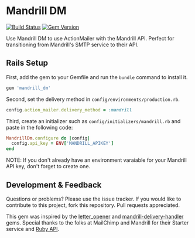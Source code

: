 
# Mandrill DM

[![Build Status](https://travis-ci.org/jlberglund/mandrill_dm.svg?branch=master)](https://travis-ci.org/jlberglund/mandrill_dm)
[![Gem Version](https://badge.fury.io/rb/mandrill_dm.svg)](http://badge.fury.io/rb/mandrill_dm)

Use Mandrill DM to use ActionMailer with the Mandrill API. Perfect for transitioning from Mandrill's SMTP service to their API.

## Rails Setup

First, add the gem to your Gemfile and run the `bundle` command to install it.

```ruby
gem 'mandrill_dm'
```

Second, set the delivery method in `config/environments/production.rb`.

```ruby
config.action_mailer.delivery_method = :mandrill
```

Third, create an initializer such as `config/initializers/mandrill.rb` and paste in the following code:

```ruby
MandrillDm.configure do |config|
  config.api_key = ENV['MANDRILL_APIKEY']
end
```

NOTE: If you don't already have an environment varaiable for your Mandrill API key, don't forget to create one.

## Development & Feedback

Questions or problems? Please use the issue tracker. If you would like to contribute to this project, fork this repository. Pull requests appreciated.

This gem was inspired by the [letter_opener](https://github.com/ryanb/letter_opener/) and [mandrill-delivery-handler](https://github.com/earnold/mandrill-delivery-handler) gems. Special thanks to the folks at MailChimp and Mandrill for their Starter service and [Ruby API](https://bitbucket.org/mailchimp/mandrill-api-ruby).
